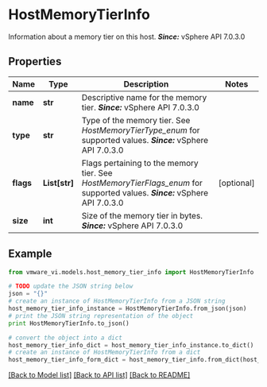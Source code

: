 # HostMemoryTierInfo

Information about a memory tier on this host.  ***Since:*** vSphere API 7.0.3.0 

## Properties
Name | Type | Description | Notes
------------ | ------------- | ------------- | -------------
**name** | **str** | Descriptive name for the memory tier.  ***Since:*** vSphere API 7.0.3.0  | 
**type** | **str** | Type of the memory tier.  See *HostMemoryTierType_enum* for supported values.  ***Since:*** vSphere API 7.0.3.0  | 
**flags** | **List[str]** | Flags pertaining to the memory tier.  See *HostMemoryTierFlags_enum* for supported values.  ***Since:*** vSphere API 7.0.3.0  | [optional] 
**size** | **int** | Size of the memory tier in bytes.  ***Since:*** vSphere API 7.0.3.0  | 

## Example

```python
from vmware_vi.models.host_memory_tier_info import HostMemoryTierInfo

# TODO update the JSON string below
json = "{}"
# create an instance of HostMemoryTierInfo from a JSON string
host_memory_tier_info_instance = HostMemoryTierInfo.from_json(json)
# print the JSON string representation of the object
print HostMemoryTierInfo.to_json()

# convert the object into a dict
host_memory_tier_info_dict = host_memory_tier_info_instance.to_dict()
# create an instance of HostMemoryTierInfo from a dict
host_memory_tier_info_form_dict = host_memory_tier_info.from_dict(host_memory_tier_info_dict)
```
[[Back to Model list]](../README.md#documentation-for-models) [[Back to API list]](../README.md#documentation-for-api-endpoints) [[Back to README]](../README.md)


